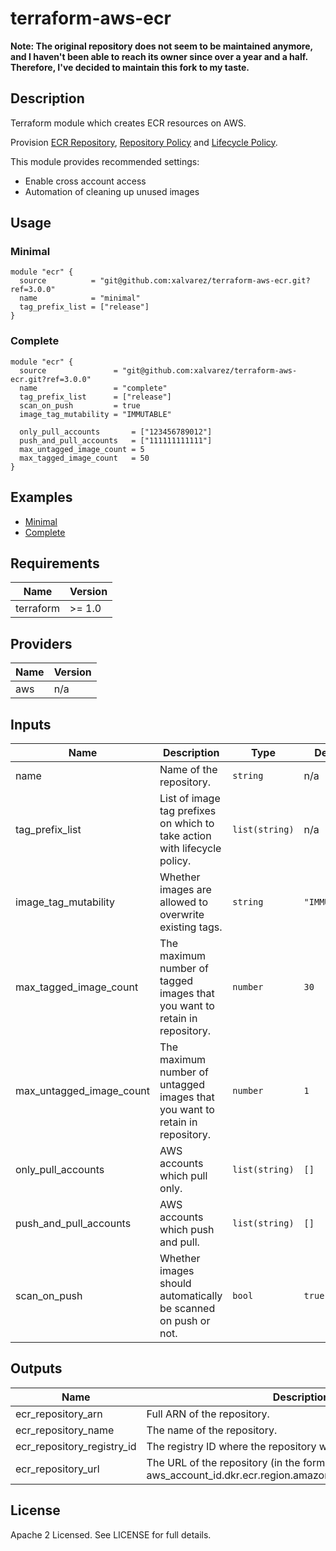 # terraform-aws-ecr

**Note: The original repository does not seem to be maintained anymore, and I haven't been able to reach
its owner since over a year and a half. Therefore, I've decided to maintain this fork to my taste.**

## Description

Terraform module which creates ECR resources on AWS.

Provision [ECR Repository](https://docs.aws.amazon.com/AmazonECR/latest/userguide/Repositories.html),
[Repository Policy](https://docs.aws.amazon.com/AmazonECR/latest/userguide/RepositoryPolicies.html) and
[Lifecycle Policy](https://docs.aws.amazon.com/AmazonECR/latest/userguide/LifecyclePolicies.html).

This module provides recommended settings:

- Enable cross account access
- Automation of cleaning up unused images

## Usage

### Minimal

```hcl
module "ecr" {
  source          = "git@github.com:xalvarez/terraform-aws-ecr.git?ref=3.0.0"
  name            = "minimal"
  tag_prefix_list = ["release"]
}
```

### Complete

```hcl
module "ecr" {
  source               = "git@github.com:xalvarez/terraform-aws-ecr.git?ref=3.0.0"
  name                 = "complete"
  tag_prefix_list      = ["release"]
  scan_on_push         = true
  image_tag_mutability = "IMMUTABLE"

  only_pull_accounts       = ["123456789012"]
  push_and_pull_accounts   = ["111111111111"]
  max_untagged_image_count = 5
  max_tagged_image_count   = 50
}
```

## Examples

- [Minimal](https://github.com/xalvarez/terraform-aws-ecr/tree/master/examples/minimal)
- [Complete](https://github.com/xalvarez/terraform-aws-ecr/tree/master/examples/complete)

## Requirements

| Name      | Version |
| --------- | ------- |
| terraform | >= 1.0  |

## Providers

| Name | Version |
| ---- | ------- |
| aws  | n/a     |

## Inputs

| Name                     | Description                                                                  | Type           | Default       | Required |
| ------------------------ | ---------------------------------------------------------------------------- | -------------- | ------------- | :------: |
| name                     | Name of the repository.                                                      | `string`       | n/a           |   yes    |
| tag_prefix_list          | List of image tag prefixes on which to take action with lifecycle policy.    | `list(string)` | n/a           |   yes    |
| image_tag_mutability     | Whether images are allowed to overwrite existing tags.                       | `string`       | `"IMMUTABLE"` |    no    |
| max_tagged_image_count   | The maximum number of tagged images that you want to retain in repository.   | `number`       | `30`          |    no    |
| max_untagged_image_count | The maximum number of untagged images that you want to retain in repository. | `number`       | `1`           |    no    |
| only_pull_accounts       | AWS accounts which pull only.                                                | `list(string)` | `[]`          |    no    |
| push_and_pull_accounts   | AWS accounts which push and pull.                                            | `list(string)` | `[]`          |    no    |
| scan_on_push             | Whether images should automatically be scanned on push or not.               | `bool`         | `true`        |    no    |

## Outputs

| Name                       | Description                                                                                        |
| -------------------------- | -------------------------------------------------------------------------------------------------- |
| ecr_repository_arn         | Full ARN of the repository.                                                                        |
| ecr_repository_name        | The name of the repository.                                                                        |
| ecr_repository_registry_id | The registry ID where the repository was created.                                                  |
| ecr_repository_url         | The URL of the repository (in the form aws_account_id.dkr.ecr.region.amazonaws.com/repositoryName) |

## License

Apache 2 Licensed. See LICENSE for full details.
